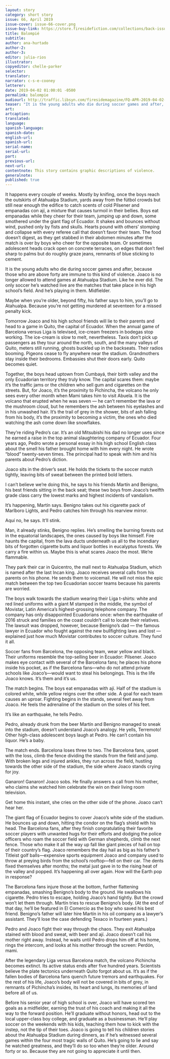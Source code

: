 ```yaml
---
layout: story
category: short story
issue: 66, April 2019
issue-cover: issue-66-cover.png
issue-buy-link: https://store.firesidefiction.com/collections/back-issues/products/fireside-magazine-issue-66-april-2019
title: Balompié
subtitle:
author: ana-hurtado
author-2:
author-3:
editor: julia-rios
illustrator:
copyeditor: chelle-parker
selector:
translator:
narrator: c-s-e-cooney
letterer:
date: 2019-04-02 01:00:01 -0500
permalink: balompie
audiourl: http://traffic.libsyn.com/firesidemagazine/FQ-APR-2019-04-02-balompie.mp3
teaser: "It is the young adults who die during soccer games and after, because those who are above forty are immune to this kind of violence."
art:
artcaption:
translated:
language:
spanish-language:
spanish-date:
english-url:
spanish-url:
serial-name:
serial-url:
part:
previous-url:
next-url:
contentnote: This story contains graphic descriptions of violence.
generalnote:
published: true
---
```


It happens every couple of weeks. Mostly by knifing, once the boys reach the outskirts of Atahualpa Stadium, yards away from the fútbol crowds but still near enough the edifice to catch scents of cold Pilsener and empanadas con ají, a mixture that causes turmoil in their bellies. Boys eat empanadas while they cheer for their team, jumping up and down, some smothered under the giant flag of Ecuador. It shakes and bounces without wind, pushed only by fists and skulls. Hearts pound with others’ stomping and collapse with every referee call that doesn’t favor their team. The food doesn’t digest, as they get stabbed in their abdomen minutes after the match is over by boys who cheer for the opposite team. Or sometimes adolescent heads crack open on concrete terraces, on edges that don’t feel sharp to palms but do roughly graze jeans, remnants of blue sticking to cement.

It is the young adults who die during soccer games and after, because those who are above forty are immune to this kind of violence. Joaco is no longer allowed to attend games at Atahualpa Stadium. Like he ever did. The only soccer he’s watched live are the matches that take place in his high school’s field. And he’s playing in them. Midfielder.

Maybe when you’re older, beyond fifty, his father says to him, you’ll go to Atahualpa. Because you’re not getting murdered at seventeen for a missed penalty kick.

Tomorrow Joaco and his high school friends will lie to their parents and head to a game in Quito, the capital of Ecuador. When the annual game of Barcelona versus Liga is televised, ice-cream freezers in bodegas stop working. The ice-cream is slow to melt, nevertheless. Taxis don’t pick up passengers as they tour around the north, south, and the many valleys of Quito, meters still running, ghosts buckled up in the backseats. Their radios booming. Pigeons cease to fly anywhere near the stadium. Grandmothers stay inside their bedrooms. Embassies shut their doors early. Quito becomes quiet.

Together, the boys head uptown from Cumbayá, their birth valley and the only Ecuadorian territory they truly know. The capital scares them: maybe it’s the traffic jams or the children who sell gum and cigarettes on the streets. But, for Joaco, it’s the proximity to Pichincha, the volcano he only sees every other month when Mami takes him to visit Abuela. It is the volcano that erupted when he was seven — he can’t remember the lava or the mushroom cloud, but he remembers the ash between his eyelashes and in his unwashed hair. It’s the trail of grey in the shower, bits of ash falling from his body, it’s the proximity to becoming a victim, the ones who died watching the ash come down like snowflakes.

They’re riding Pedro’s car. It’s an old Mitsubishi his dad no longer uses since he earned a raise in the top animal slaughtering company of Ecuador. Four years ago, Pedro wrote a personal essay in his high school English class about the smell his father brought home with him every night. He wrote “blood” twenty-seven times. The principal had to speak with him and his parents about Pedro’s diction.

Joaco sits in the driver’s seat. He holds the tickets to the soccer match tightly, leaving bits of sweat between the printed bold letters.

I can’t believe we’re doing this, he says to his friends Martín and Benigno, his best friends sitting in the back seat; these two boys from Joaco’s twelfth grade class carry the lowest marks and highest incidents of vandalism.

It’s happening, Martín says. Benigno takes out his cigarette pack of Marlboro Lights, and Pedro catches him through his rearview mirror.

Aquí no, he says. It’ll stink.

Man, it already stinks, Benigno replies. He’s smelling the burning forests out in the equatorial landscapes, the ones caused by boys like himself. Fire haunts the capital, from the lava ducts underneath us all to the incendiary bits of forgotten cigarette butts and liquor bottles in eucalyptus forests. We carry a fire within us. Maybe this is what scares Joaco the most. We’re flammable.

They park their car in Quicentro, the mall next to Atahualpa Stadium, which is named after the last Incan king. Joaco receives several calls from his parents on his phone. He sends them to voicemail. He will not miss the epic match between the top two Ecuadorian soccer teams because his parents are worried.

The boys walk towards the stadium wearing their Liga t-shirts: white and red lined uniforms with a giant M stamped in the middle, the symbol of Movistar, Latin America’s highest-grossing telephone company. The company has only disappointed Ecuadorians once: when the earthquake of 2016 struck and families on the coast couldn’t call to locate their relatives. The lawsuit was dropped, however, because Benigno’s dad — the famous lawyer in Ecuador who fought against the new bullfighting laws and lost — explained just how much Movistar contributes to soccer culture. They fund it all.

Soccer fans from Barcelona, the opposing team, wear yellow and black. Their uniforms resemble the top-selling beer in Ecuador: Pilsener. Joaco makes eye contact with several of the Barcelona fans; he places his phone inside his pocket, as if the Barcelona fans—who do not attend private schools like Joaco’s—would want to steal his belongings. This is the life Joaco knows. It’s them and it’s us.

The match begins. The boys eat empanadas with ají. Half of the stadium is colored white, while yellow reigns over the other side. A goal for each team causes an uproar. Fighting begins in the stands, several feet away from Joaco. He feels the adrenaline of the stadium on the soles of his feet.

It’s like an earthquake, he tells Pedro.

Pedro, already drunk from the beer Martín and Benigno managed to sneak into the stadium, doesn’t understand Joaco’s analogy. He yells, Terremoto! Other high-class adolescent boys laugh at Pedro. He can’t contain his liquor. He’s a baby.

The match ends. Barcelona loses three to two. The Barcelona fans, upset with the loss, climb the fence dividing the stands from the field and jump. With broken legs and injured ankles, they run across the field, hustling towards the other side of the stadium, the side where Joaco stands crying for joy.

Ganaron! Ganaron! Joaco sobs. He finally answers a call from his mother, who claims she watched him celebrate the win on their living room television.

Get home this instant, she cries on the other side of the phone. Joaco can’t hear her.

The giant flag of Ecuador begins to cover Joaco’s white side of the stadium. He bounces up and down, hitting the condor on the flag’s shield with his head. The Barcelona fans, after they finish congratulating their favorite soccer players with unwanted hugs for their efforts and dodging the police officers who roam the soccer field with German shepherds, climb the next fence. Those who make it all the way up fall like giant pieces of hail on top of their country’s flag. Joaco remembers the day hail as big as his father’s Titleist golf balls—expensive sports equipment Joaco and company used to throw at preying birds from the school’s rooftop—fell on their car. The dents fixed themselves after months; the metal just gave in to the rising heat of the valley and popped. It’s happening all over again. How will the Earth pop in response?

The Barcelona fans injure those at the bottom, further flattening empanadas, smashing Benigno’s body to the ground. He swallows his cigarette. Pedro tries to escape, holding Joaco’s hand tightly. But the crowd won’t let them through. Martín tries to rescue Benigno’s body. (At the end of that day, he’ll be featured in El Comercio as the boy who saved his best friend. Benigno’s father will later hire Martín in his oil company as a lawyer’s assistant. They’ll lose the case defending Texaco in fourteen years.)

Pedro and Joaco fight their way through the chaos. They exit Atahualpa stained with blood and sweat, with beer and ají. Joaco doesn’t call his mother right away. Instead, he waits until Pedro drops him off at his home, rings the intercom, and looks at his mother through the screen: Perdón, mami.

After the legendary Liga versus Barcelona match, the volcano Pichincha becomes extinct. Its active status ends after five hundred years. Scientists believe the plate tectonics underneath Quito forgot about us. It’s as if the fallen bodies of Barcelona fans quench future tremors and earthquakes. For the rest of his life, Joaco’s body will not be covered in bits of grey, in remnants of Pichincha’s insides, its heart and lungs, its memories of land before all of us.

Before his senior year of high school is over, Joaco will have scored ten goals as a midfielder, earning the trust of his coach and making it all the way to the forward position. He’ll graduate without honors, head out to the local upper-class boy college, and graduate as a businessman. He’ll play soccer on the weekends with his kids, teaching them how to kick with the instep, not the tip of their toes. Joaco is going to tell his children stories about the Atahualpa Stadium during dinners, as if he’s witnessed several games within the four most tragic walls of Quito. He’s going to lie and say he watched greatness, and they’ll do so too when they’re older. Around forty or so. Because they are not going to appreciate it until then.
